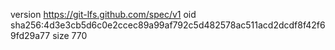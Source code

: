 version https://git-lfs.github.com/spec/v1
oid sha256:4d3e3cb5d6c0e2ccec89a99af792c5d482578ac511acd2dcdf8f42f69fd29a77
size 770
